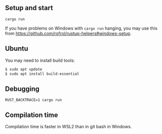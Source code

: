 ## Setup and start

`cargo run`

If you have problems on Windows with `cargo run` hanging, you may use this from https://github.com/rofrol/rustup-helpers#windows-setup.

## Ubuntu

You may need to install build tools:

```bash
$ sudo apt update
$ sudo apt install build-essential
```

## Debugging

`RUST_BACKTRACE=1 cargo run`

## Compilation time

Compilation time is faster in WSL2 than in git bash in Windows.
